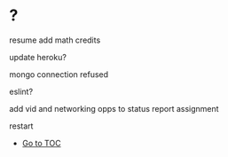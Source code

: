 # ?

resume add math credits


update heroku?

mongo connection refused

eslint?



add vid and networking opps to status report assignment


restart



- [Go to TOC](README.md)
